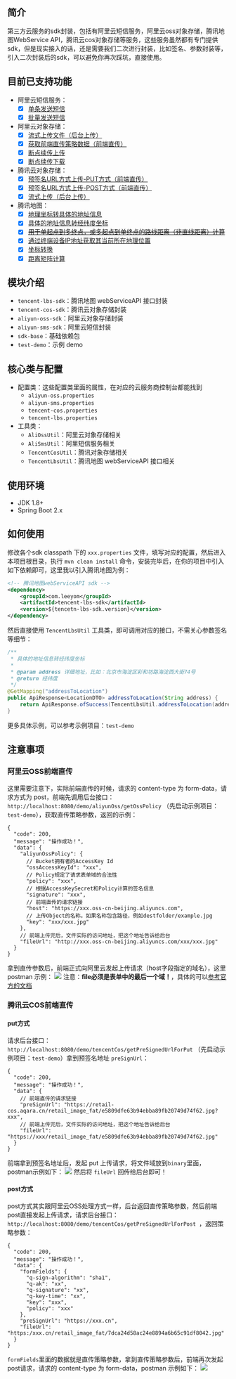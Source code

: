 




## 简介

第三方云服务的sdk封装，包括有阿里云短信服务，阿里云oss对象存储，腾讯地图WebService API，腾讯云cos对象存储等服务，这些服务虽然都有专门提供sdk，但是现实接入的话，还是需要我们二次进行封装，比如签名、参数封装等，引入二次封装后的sdk，可以避免你再次踩坑，直接使用。

## 目前已支持功能

- 阿里云短信服务：
    - [x] [单条发送短信](https://help.aliyun.com/document_detail/55284.html?spm=a2c4g.11174283.6.667.8d482c42J8LHtu)
    - [x] [批量发送短信](https://help.aliyun.com/document_detail/66041.html?spm=a2c4g.11186623.6.670.63d25777Qq5QSs)
- 阿里云对象存储：
    - [x] [流式上传文件（后台上传）](https://help.aliyun.com/document_detail/84781.html?spm=a2c4g.11174283.6.823.3f117da2HMePRX)
    - [x] [获取前端直传策略数据（前端直传）](https://help.aliyun.com/document_detail/91868.html?spm=a2c4g.11186623.2.15.16076e28vYpsMF#concept-ahk-rfz-2fb)
    - [x] [断点续传上传](https://help.aliyun.com/document_detail/84785.html?spm=a2c4g.11186623.6.826.14b41df2yWKbLx)
    - [x] [断点续传下载](https://help.aliyun.com/document_detail/84827.html?spm=a2c4g.11186623.6.835.aa1d50a6nWqdGx)
- 腾讯云对象存储：
    - [x] [预签名URL方式上传-PUT方式（前端直传）](https://cloud.tencent.com/document/product/436/35217)
    - [x] [预签名URL方式上传-POST方式（前端直传）](https://cloud.tencent.com/document/product/436/14690)
    - [x] [流式上传（后台上传）](https://cloud.tencent.com/document/product/436/35215#.E7.AE.80.E5.8D.95.E4.B8.8A.E4.BC.A0.E5.AF.B9.E8.B1.A1)
- 腾讯地图：
    - [x] [地理坐标转具体的地址信息](https://lbs.qq.com/service/webService/webServiceGuide/webServiceGcoder)
    - [x] [具体的地址信息转经纬度坐标](https://lbs.qq.com/service/webService/webServiceGuide/webServiceGeocoder)
    - [x] [~~用于单起点到多终点，或多起点到单终点的路线距离（非直线距离）计算~~](https://lbs.qq.com/service/webService/webServiceGuide/webServiceDistance)
    - [x] [通过终端设备IP地址获取其当前所在地理位置](https://lbs.qq.com/service/webService/webServiceGuide/webServiceIp)
    - [x] [坐标转换](https://lbs.qq.com/service/webService/webServiceGuide/webServiceTranslate)
    - [x] [距离矩阵计算](https://lbs.qq.com/service/webService/webServiceGuide/webServiceMatrix)
    
## 模块介绍

- `tencent-lbs-sdk`：腾讯地图 webServiceAPI 接口封装
- `tencent-cos-sdk`：腾讯云对象存储封装
- `aliyun-oss-sdk`：阿里云对象存储封装
- `aliyun-sms-sdk`：阿里云短信封装
- `sdk-base`：基础依赖包
- `test-demo`：示例 demo

## 核心类与配置

- 配置类：这些配置类里面的属性，在对应的云服务商控制台都能找到
    - `aliyun-oss.properties`
    - `aliyun-sms.properties`
    - `tencent-cos.properties`
    - `tencent-lbs.properties`
- 工具类：
    - `AliOssUtil`：阿里云对象存储相关
    - `AliSmsUtil`：阿里短信服务相关
    - `TencentCosUtil`：腾讯对象存储相关
    - `TencentLbsUtil`：腾讯地图 webServiceAPI 接口相关

## 使用环境

- JDK 1.8+
- Spring Boot 2.x
    
## 如何使用

修改各个sdk classpath 下的 `xxx.properties` 文件，填写对应的配置，然后进入本项目根目录，执行 `mvn clean install` 命令，安装完毕后，在你的项目中引入如下依赖即可，这里我以引入腾讯地图为例：

```xml
<!-- 腾讯地图webServiceAPI sdk -->
<dependency>
    <groupId>com.leeyom</groupId>
    <artifactId>tencent-lbs-sdk</artifactId>
    <version>${tencetn-lbs-sdk.version}</version>
</dependency>
```

然后直接使用 `TencentLbsUtil` 工具类，即可调用对应的接口，不需关心参数签名等细节：

```java
/**
 * 具体的地址信息转经纬度坐标
 *
 * @param address 详细地址，比如：北京市海淀区彩和坊路海淀西大街74号
 * @return 经纬度
 */
@GetMapping("addressToLocation")
public ApiResponse<LocationDTO> addressToLocation(String address) {
    return ApiResponse.ofSuccess(TencentLbsUtil.addressToLocation(address));
}
```
更多具体示例，可以参考示例项目：`test-demo`

## 注意事项

### 阿里云OSS前端直传

这里需要注意下，实际前端直传的时候，请求的 content-type 为 form-data，请求方式为 post，前端先调用后台接口：`http://localhost:8080/demo/aliyunOss/getOssPolicy` （先启动示例项目：`test-demo`），获取直传策略参数，返回的示例：
```json5
{
  "code": 200,
  "message": "操作成功！",
  "data": {
    "aliyunOssPolicy": {
      // Bucket拥有者的AccessKey Id     
      "ossAccessKeyId": "xxx",
      // Policy规定了请求表单域的合法性
      "policy": "xxx",
      // 根据AccessKeySecret和Policy计算的签名信息      
      "signature": "xxx",
      // 前端直传的请求链接
      "host": "https://xxx.oss-cn-beijing.aliyuncs.com",
      // 上传Object的名称。如果名称包含路径，例如destfolder/example.jpg
      "key": "xxx/xxx.jpg"
    },
    // 前端上传完后，文件实际的访问地址，把这个地址告诉给后台
    "fileUrl": "http://xxx.oss-cn-beijing.aliyuncs.com/xxx/xxx.jpg"
  }
}
```
拿到直传参数后，前端正式向阿里云发起上传请求（host字段指定的域名），这里 postman 示例：
![](http://image.leeyom.top/blog/20210423170409.png)
注意：**file必须是表单中的最后一个域！**，具体的可以[参考官方的文档](https://help.aliyun.com/document_detail/31988.html?spm=a2c4g.11186623.6.1497.59c06611TqgjXe)

### 腾讯云COS前端直传

#### put方式

请求后台接口：`http://localhost:8080/demo/tencentCos/getPreSignedUrlForPut` （先启动示例项目：`test-demo`）拿到预签名地址 `preSignUrl`：
```json5
{
  "code": 200,
  "message": "操作成功！",
  "data": {
    // 前端直传的请求链接
    "preSignUrl": "https://retail-cos.aqara.cn/retail_image_fat/e5809dfe63b94ebba89fb20749d74f62.jpg?xxx",
    // 前端上传完后，文件实际的访问地址，把这个地址告诉给后台
    "fileUrl": "https://xxx/retail_image_fat/e5809dfe63b94ebba89fb20749d74f62.jpg"
  }
}
```
前端拿到预签名地址后，发起 put 上传请求，将文件域放到`binary`里面，postman示例如下：
![](http://image.leeyom.top/blog/20210423174115.png)
然后将 `fileUrl` 回传给后台即可！

#### post方式

post方式其实跟阿里云OSS处理方式一样，后台返回直传策略参数，然后前端 post直接发起上传请求，请求后台接口：`http://localhost:8080/demo/tencentCos/getPreSignedUrlForPost `，返回策略参数：
```json5
{
  "code": 200,
  "message": "操作成功！",
  "data": {
    "formFields": {
      "q-sign-algorithm": "sha1",
      "q-ak": "xx",
      "q-signature": "xx",
      "q-key-time": "xx",
      "key": "xxx",
      "policy": "xxx"
    },
    "preSignUrl": "https://xxx.cn",
    "fileUrl": "https:/xxx.cn/retail_image_fat/7dca24d58ac24e8894a6b65c91df8042.jpg"
  }
}
```
`formFields`里面的数据就是直传策略参数，拿到直传策略参数后，前端再次发起post请求，请求的 content-type 为 form-data，postman 示例如下：
![](http://image.leeyom.top/blog/20210423175344.png)